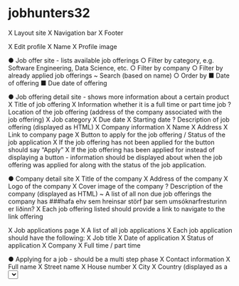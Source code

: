 # jobhunters32

X Layout site
    X Navigation bar 
    X Footer

X Edit profile
    X Name
    X Profile image

● Job offer site - lists available job offerings
    ○ Filter by category, e.g. Software Engineering, Data Science, etc.
    ○ Filter by company
    ○ Filter by already applied job offerings
    ~ Search (based on name)
    ○ Order by
        ■ Date of offering
        ■ Due date of offering

● Job offering detail site - shows more information about a certain product
    X Title of job offering
    X Information whether it is a full time or part time job
    ? Location of the job offering (address of the company associated with the job
    offering)
    X Job category
    X Due date
    X Starting date
    ? Description of job offering (displayed as HTML)
    X Company information
        X Name
        X Address
        X Link to company page
    X Button to apply for the job offering / Status of the job application
        X If the job offering has not been applied for the button should say “Apply”
        X If the job offering has been applied for instead of displaying a button -
            information should be displayed about when the job offering was applied
            for along with the status of the job application.

● Company detail site
    X Title of the company
    X Address of the company
    X Logo of the company
    X Cover image of the company
    ? Description of the company (displayed as HTML)
    ~ A list of all non due job offerings the company has 
    ###hafa ehv sem hreinsar störf þar sem umsóknarfresturinn er liðinn?
        X Each job offering listed should provide a link to navigate to the link
            offering

X Job applications page
    X A list of all job applications
    X Each job application should have the following:
        X Job title
        X Date of application
        X Status of application
        X Company
        X Full time / part time

● Applying for a job - should be a multi step phase
    X Contact information
        X Full name
        X Street name
        X House number
        X City
        X Country (displayed as a <select> HTML element)
        X Postal code
    X Cover letter
        X A text section to write a cover letter
    ~ Experiences
        ~ A list of experiences related to previous jobs
            X Place of work
            X Role
            X Start date
            X End date
    ~ Recommendations
        ~ A list of contacts which can be contacted for recommendations
            X Name
            X Email address
            X Phone number
            X Checkbox whether they may be contacted or not
            X Role, e.g. Manager at Reykjavik Seafood
    X Review - this is a read-only site where a user can review what he is buying and
        what information he has already typed in
    X Confirmation - this is the final step where a user gets a confirmation that
        everything was successful, you cannot go back when you have arrived to this
        step
    X Easy navigation between steps - it should be easy to navigate between the steps
        in the job application phase